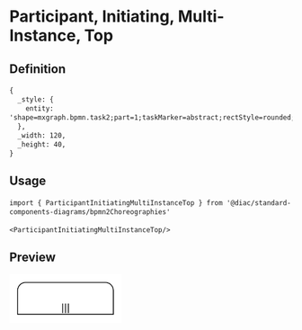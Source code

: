 # Participant, Initiating, Multi-Instance, Top

## Definition

```
{
  _style: { 
    entity: 'shape=mxgraph.bpmn.task2;part=1;taskMarker=abstract;rectStyle=rounded;bottomRightStyle=square;bottomLeftStyle=square;verticalAlign=top;isLoopMultiParallel=1;whiteSpace=wrap;html=1;',
  },
  _width: 120,
  _height: 40,
}
```

## Usage

```
import { ParticipantInitiatingMultiInstanceTop } from '@diac/standard-components-diagrams/bpmn2Choreographies'

<ParticipantInitiatingMultiInstanceTop/>
```

## Preview

<img src="./participant-initiating-multi-instance-top.png" width="200"/>
